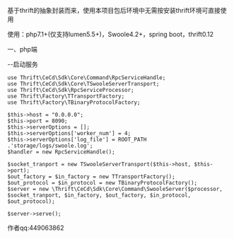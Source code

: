 基于thrift的抽象封装而来，使用本项目包后环境中无需按安装thrift环境可直接使用

使用：php7.1+(仅支持lumen5.5+)，Swoole4.2+，spring boot，thrift0.12

一、php端

--启动服务
 
    use Thrift\CeCd\Sdk\Core\Command\RpcServiceHandle;
    use Thrift\CeCd\Sdk\Core\TSwooleServerTransport;
    use Thrift\CeCd\Sdk\RpcServiceProcessor;
    use Thrift\Factory\TTransportFactory;
    use Thrift\Factory\TBinaryProtocolFactory;

    $this->host = "0.0.0.0";
    $this->port = 8090;
    $this->serverOptions = [];
    $this->serverOptions['worker_num'] = 4;
    $this->serverOptions['log_file'] = ROOT_PATH .'storage/logs/swoole.log';
    $handler = new RpcServiceHandle();

    $socket_tranport = new TSwooleServerTransport($this->host, $this->port);
    $out_factory = $in_factory = new TTransportFactory();
    $out_protocol = $in_protocol = new TBinaryProtocolFactory();
    $server = new \Thrift\CeCd\Sdk\Core\Command\SwooleServer($processor, $socket_tranport, $in_factory, $out_factory, $in_protocol, $out_protocol);

    $server->serve();
    
    


作者qq:449063862
